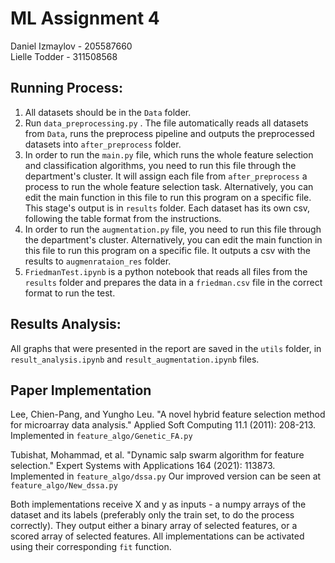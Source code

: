 # ML Assignment 4
Daniel Izmaylov - 205587660  
Lielle Todder - 311508568

## Running Process:
1. All datasets should be in the `Data` folder.
2. Run `data_preprocessing.py` . The file automatically reads all datasets from `Data`, 
runs the preprocess pipeline and outputs the preprocessed datasets into `after_preprocess` folder.
3. In order to run the `main.py` file, which runs the whole feature selection and classification algorithms,
you need to run this file through the department's cluster. It will assign each file from `after_preprocess` a process
to run the whole feature selection task. Alternatively, you can edit the main function in this file to run this program on a specific file.
This stage's output is in `results` folder. Each dataset has its own csv, following the table format from the instructions.
4. In order to run the `augmentation.py` file, you need to run this file through the department's cluster. Alternatively, you can edit the main function in this file to run this program on a specific file.
It outputs a csv with the results to `augmenrataion_res` folder.
5. `FriedmanTest.ipynb` is a python notebook that reads all files from the `results` folder and prepares the data in a `friedman.csv` file
in the correct format to run the test.

## Results Analysis:
All graphs that were presented in the report are saved in the `utils` folder, in `result_analysis.ipynb` and `result_augmentation.ipynb`
files. 

## Paper Implementation

Lee, Chien-Pang, and Yungho Leu. "A novel hybrid feature selection method for microarray data analysis." Applied Soft Computing 11.1 (2011): 208-213.  
Implemented in `feature_algo/Genetic_FA.py`

Tubishat, Mohammad, et al. "Dynamic salp swarm algorithm for feature selection." Expert Systems with Applications 164 (2021): 113873.‏   
Implemented in `feature_algo/dssa.py`
Our improved version can be seen at `feature_algo/New_dssa.py`

Both implementations receive X and y as inputs - a numpy arrays of the dataset and its labels (preferably only the train set,
to do the process correctly). They output either a binary array of selected features, or a scored array of selected features.
All implementations can be activated using their corresponding `fit` function.

    